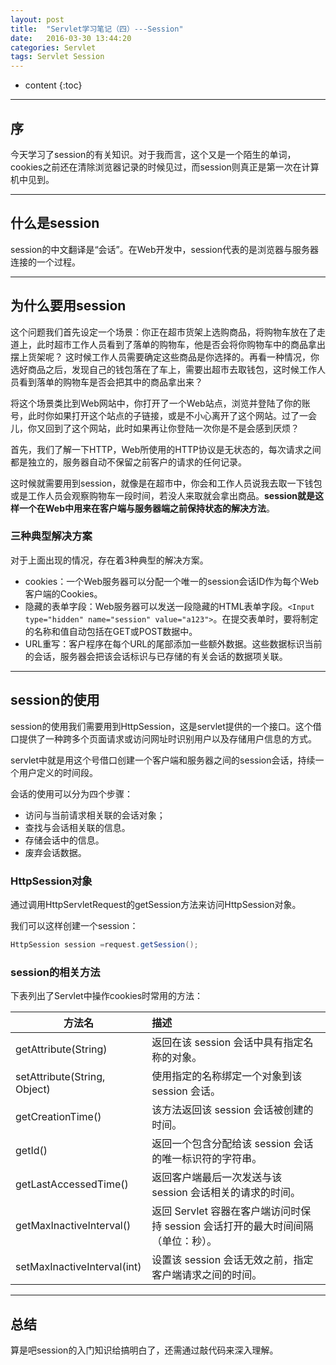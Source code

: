 ```yaml
---
layout: post
title:  "Servlet学习笔记（四）---Session"
date:   2016-03-30 13:44:20
categories: Servlet
tags: Servlet Session
---
```


* content
{:toc}

----------

## 序

今天学习了session的有关知识。对于我而言，这个又是一个陌生的单词，cookies之前还在清除浏览器记录的时候见过，而session则真正是第一次在计算机中见到。

----------

## 什么是session

session的中文翻译是“会话”。在Web开发中，session代表的是浏览器与服务器连接的一个过程。

----------

## 为什么要用session

这个问题我们首先设定一个场景：你正在超市货架上选购商品，将购物车放在了走道上，此时超市工作人员看到了落单的购物车，他是否会将你购物车中的商品拿出摆上货架呢？ 这时候工作人员需要确定这些商品是你选择的。再看一种情况，你选好商品之后，发现自己的钱包落在了车上，需要出超市去取钱包，这时候工作人员看到落单的购物车是否会把其中的商品拿出来？

将这个场景类比到Web网站中，你打开了一个Web站点，浏览并登陆了你的账号，此时你如果打开这个站点的子链接，或是不小心离开了这个网站。过了一会儿，你又回到了这个网站，此时如果再让你登陆一次你是不是会感到厌烦？

首先，我们了解一下HTTP，Web所使用的HTTP协议是无状态的，每次请求之间都是独立的，服务器自动不保留之前客户的请求的任何记录。

这时候就需要用到session，就像是在超市中，你会和工作人员说我去取一下钱包或是工作人员会观察购物车一段时间，若没人来取就会拿出商品。**session就是这样一个在Web中用来在客户端与服务器端之前保持状态的解决方法**。

### 三种典型解决方案

对于上面出现的情况，存在着3种典型的解决方案。

- cookies：一个Web服务器可以分配一个唯一的session会话ID作为每个Web客户端的Cookies。
- 隐藏的表单字段：Web服务器可以发送一段隐藏的HTML表单字段。`<Input type="hidden" name="session" value="a123">`。在提交表单时，要将制定的名称和值自动包括在GET或POST数据中。
- URL重写：客户程序在每个URL的尾部添加一些额外数据。这些数据标识当前的会话，服务器会把该会话标识与已存储的有关会话的数据项关联。

----------

## session的使用

session的使用我们需要用到HttpSession，这是servlet提供的一个接口。这个借口提供了一种跨多个页面请求或访问网址时识别用户以及存储用户信息的方式。

servlet中就是用这个号借口创建一个客户端和服务器之间的session会话，持续一个用户定义的时间段。

会话的使用可以分为四个步骤：

- 访问与当前请求相关联的会话对象；
- 查找与会话相关联的信息。
- 存储会话中的信息。
- 废弃会话数据。

### HttpSession对象

通过调用HttpServletRequest的getSession方法来访问HttpSession对象。

我们可以这样创建一个session：

```java
HttpSession session =request.getSession();
```

### session的相关方法

下表列出了Servlet中操作cookies时常用的方法：

|方法名|描述|
|---|:---|
|getAttribute(String)|返回在该 session 会话中具有指定名称的对象。|
|setAttribute(String, Object) |使用指定的名称绑定一个对象到该 session 会话。|
|getCreationTime()|该方法返回该 session 会话被创建的时间。|
|getId()|返回一个包含分配给该 session 会话的唯一标识符的字符串。|
|getLastAccessedTime()|返回客户端最后一次发送与该 session 会话相关的请求的时间。|
|getMaxInactiveInterval()|返回 Servlet 容器在客户端访问时保持 session 会话打开的最大时间间隔（单位：秒）。|
|setMaxInactiveInterval(int)|设置该 session 会话无效之前，指定客户端请求之间的时间。|

----------

## 总结

算是吧session的入门知识给搞明白了，还需通过敲代码来深入理解。

